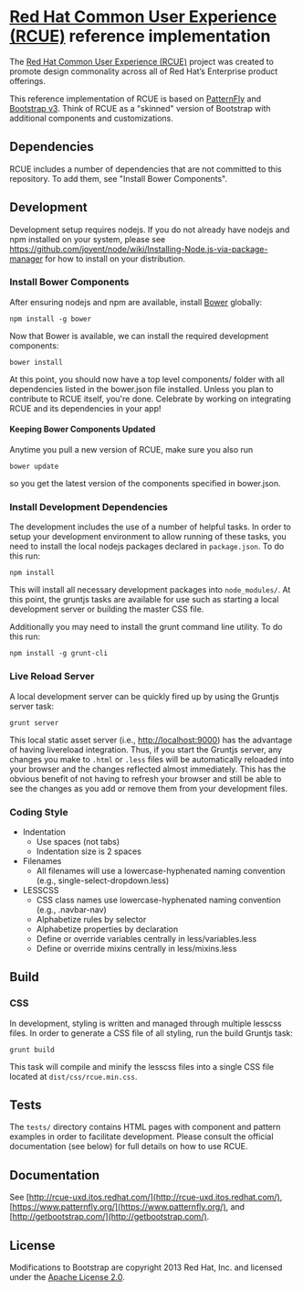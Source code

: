 # [Red Hat Common User Experience (RCUE)](http://rcue-uxd.itos.redhat.com/) reference implementation

The [Red Hat Common User Experience (RCUE)](http://rcue-uxd.itos.redhat.com/) project was created to promote design commonality across all of Red Hat’s Enterprise product offerings.

This reference implementation of RCUE is based on [PatternFly](https://www.patternfly.org/) and [Bootstrap v3](http://getbootstrap.com/).  Think of RCUE as a "skinned" version of Bootstrap with additional components and customizations.

## Dependencies

RCUE includes a number of dependencies that are not committed to this repository.  To add them, see "Install Bower Components".

## Development

Development setup requires nodejs. If you do not already have nodejs and npm installed on your system, please see https://github.com/joyent/node/wiki/Installing-Node.js-via-package-manager for how to install on your distribution.

### Install Bower Components

After ensuring nodejs and npm are available, install [Bower](http://bower.io/) globally:

    npm install -g bower

Now that Bower is available, we can install the required development components:

    bower install

At this point, you should now have a top level components/ folder with all dependencies listed in the bower.json file installed.  Unless you plan to contribute to RCUE itself, you're done.  Celebrate by working on integrating RCUE and its dependencies in your app!

#### Keeping Bower Components Updated

Anytime you pull a new version of RCUE, make sure you also run

    bower update

so you get the latest version of the components specified in bower.json.

### Install Development Dependencies

The development includes the use of a number of helpful tasks. In order to setup your development environment to allow running of these tasks, you need to install the local nodejs packages declared in `package.json`. To do this run:

    npm install

This will install all necessary development packages into `node_modules/`. At this point, the gruntjs tasks are available for use such as starting a local development server or building the master CSS file.

Additionally you may need to install the grunt command line utility.  To do this run:

    npm install -g grunt-cli

### Live Reload Server

A local development server can be quickly fired up by using the Gruntjs server task:

    grunt server

This local static asset server (i.e., [http://localhost:9000](http://localhost:9000)) has the advantage of having livereload integration. Thus, if you start the Gruntjs server, any changes you make to `.html` or `.less` files will be automatically reloaded into your browser and the changes reflected almost immediately. This has the obvious benefit of not having to refresh your browser and still be able to see the changes as you add or remove them from your development files.

### Coding Style

* Indentation
    * Use spaces (not tabs)
    * Indentation size is 2 spaces
* Filenames
    * All filenames will use a lowercase-hyphenated naming convention (e.g., single-select-dropdown.less)
* LESSCSS
    * CSS class names use lowercase-hyphenated naming convention (e.g., .navbar-nav)
    * Alphabetize rules by selector
    * Alphabetize properties by declaration
    * Define or override variables centrally in less/variables.less
    * Define or override mixins centrally in less/mixins.less

## Build

### CSS

In development, styling is written and managed through multiple lesscss files. In order to generate a CSS file of all styling, run the build Gruntjs task:

    grunt build

This task will compile and minify the lesscss files into a single CSS file located at `dist/css/rcue.min.css`.

## Tests

The `tests/` directory contains HTML pages with component and pattern examples in order to facilitate development.  Please consult the official documentation (see below) for full details on how to use RCUE.

## Documentation

See [http://rcue-uxd.itos.redhat.com/](http://rcue-uxd.itos.redhat.com/), [https://www.patternfly.org/](https://www.patternfly.org/), and [http://getbootstrap.com/](http://getbootstrap.com/).

## License

Modifications to Bootstrap are copyright 2013 Red Hat, Inc. and licensed under the [Apache License 2.0](http://www.apache.org/licenses/LICENSE-2.0.html).

